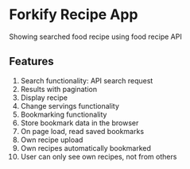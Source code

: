 # Forkify Recipe App
Showing searched food recipe using food recipe API

## Features
1. Search functionality: API search request
2. Results with pagination
3. Display recipe
4. Change servings functionality
5. Bookmarking functionality
6. Store bookmark data in the browser
7. On page load, read saved bookmarks
8. Own recipe upload
9. Own recipes automatically bookmarked
10. User can only see own recipes, not from others
